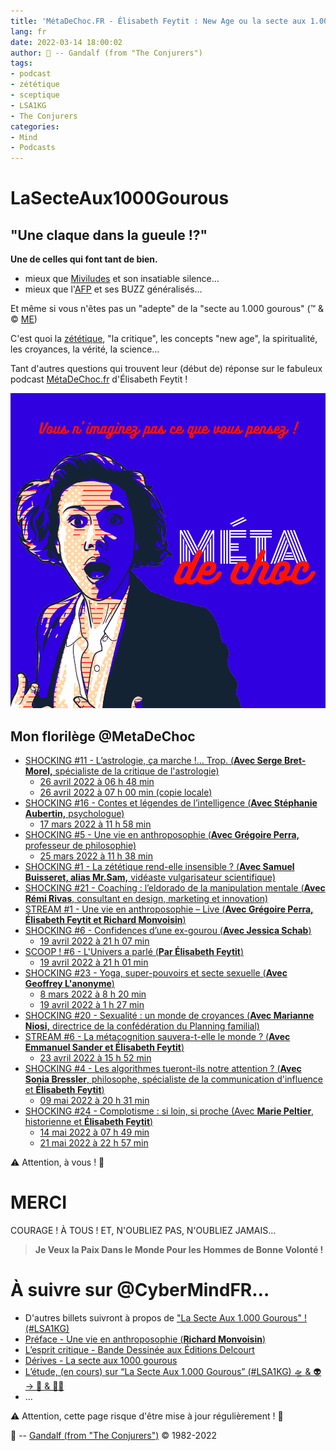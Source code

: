 ```yaml
---
title: 'MétaDeChoc.FR - Élisabeth Feytit : New Age ou la secte aux 1.000 gourous…'
lang: fr
date: 2022-03-14 18:00:02
author: 🧙 -- Gandalf (from "The Conjurers")
tags:
- podcast
- zététique
- sceptique
- LSA1KG
- The Conjurers
categories:
- Mind
- Podcasts
---
```


# LaSecteAux1000Gourous #

## "Une claque dans la gueule !?" ##

**Une de celles qui font tant de bien.**

- mieux que [Miviludes](https://fr.wikipedia.org/wiki/Mission_interminist%C3%A9rielle_de_vigilance_et_de_lutte_contre_les_d%C3%A9rives_sectaires) et son insatiable silence…
- mieux que l'[AFP](https://fr.wikipedia.org/wiki/Agence_France-Presse) et ses BUZZ généralisés…

Et même si vous n'êtes pas un "adepte" de la "secte au 1.000 gourous" (™ & © [ME](mailto:gandalf@gk2.net))
<!-- more -->

C'est quoi la [zététique](https://fr.wikipedia.org/wiki/Z%C3%A9t%C3%A9tique), "la critique", les concepts "new age", la spiritualité, les croyances, la vérité, la science…

Tant d'autres questions qui trouvent leur (début de) réponse sur le fabuleux podcast [MétaDeChoc.fr](https://metadechoc.fr/) d'Élisabeth Feytit !

<img src="/uploads/images/visuels/METADECHOC_PIPPA_AVATAR_MAKER.png" width="1000px" heigth="1000px">

## Mon florilège @MetaDeChoc ##
- [SHOCKING #11 - L’astrologie, ça marche !… Trop. (**Avec Serge Bret-Morel,** spécialiste de la critique de l'astrologie)](https://metadechoc.fr/podcast/lastrologie-ca-marche-trop/)
  - [26 avril 2022 à 06 h 48 min](https://metadechoc.fr/podcast/lastrologie-ca-marche-trop/#comment-1172)
  - [26 avril 2022 à 07 h 00 min (copie locale)](https://cybermind.fr/fr/Mind/Comments/Comments-MetaDeChoc-202204260700)
- [SHOCKING #16 - Contes et légendes de l’intelligence (**Avec Stéphanie Aubertin,** psychologue)](https://metadechoc.fr/podcast/contes-et-legendes-de-lintelligence)
  - [17 mars 2022 à 11 h 58 min](https://metadechoc.fr/podcast/contes-et-legendes-de-lintelligence/#comment-1081)
- [SHOCKING #5 - Une vie en anthroposophie (**Avec Grégoire Perra,** professeur de philosophie)](https://metadechoc.fr/podcast/une-vie-en-anthroposophie)
  - [25 mars 2022 à 11 h 38 min](https://metadechoc.fr/podcast/une-vie-en-anthroposophie/#comment-1096)
- [SHOCKING #1 - La zététique rend-elle insensible ? (**Avec Samuel Buisseret, alias Mr.Sam,** vidéaste vulgarisateur scientifique)](https://metadechoc.fr/podcast/la-zetetique-rend-elle-insensible-avec-samuel-buisseret/)
- [SHOCKING #21 - Coaching : l’eldorado de la manipulation mentale (**Avec Rémi Rivas**, consultant en design, marketing et innovation)](https://metadechoc.fr/podcast/coaching-eldorado-de-la-manipulation-mentale/)
- [STREAM #1 - Une vie en anthroposophie – Live (**Avec Grégoire Perra, Élisabeth Feytit et Richard Monvoisin**)](https://metadechoc.fr/podcast/stream-1-une-vie-en-anthroposophie-livre/)
- [SHOCKING #6 - Confidences d’une ex-gourou (**Avec Jessica Schab**)](https://metadechoc.fr/podcast/confidences-dune-ex-gourou/)
  - [19 avril 2022 à 21 h 07 min](https://metadechoc.fr/podcast/confidences-dune-ex-gourou/#comment-1166)
- [SCOOP ! #6 - L'Univers a parlé (**Par Élisabeth Feytit**)](https://metadechoc.fr/annonce/scoop-6-l-univers-a-parle/)
  - [19 avril 2022 à 21 h 01 min](https://metadechoc.fr/annonce/scoop-6-l-univers-a-parle/#comment-1165)
- [SHOCKING #23 - Yoga, super-pouvoirs et secte sexuelle (**Avec Geoffrey L'anonyme**)](https://metadechoc.fr/podcast/yoga-super-pouvoirs-et-secte-sexuelle/)
  - [8 mars 2022 à 8 h 20 min](https://metadechoc.fr/podcast/yoga-super-pouvoirs-et-secte-sexuelle/#comment-1067)
  - [19 avril 2022 à 1 h 27 min](https://metadechoc.fr/podcast/yoga-super-pouvoirs-et-secte-sexuelle/#comment-1160)
- [SHOCKING #20 - Sexualité : un monde de croyances (**Avec Marianne Niosi,** directrice de la confédération du Planning familial)](https://metadechoc.fr/podcast/sexualite-un-monde-de-croyances/)
- [STREAM #6 - La métacognition sauvera-t-elle le monde ? (**Avec Emmanuel Sander et Élisabeth Feytit**)](https://metadechoc.fr/podcast/sexualite-un-monde-de-croyances/)
  - [23 avril 2022 à 15 h 52 min](https://metadechoc.fr/podcast/la-metacognition-sauvera-t-elle-le-monde/#comment-1170)
- [SHOCKING #4 - Les algorithmes tueront-ils notre attention ? (**Avec Sonia Bressler**, philosophe, spécialiste de la communication d'influence et **Élisabeth Feytit**)](https://metadechoc.fr/podcast/les-algorithmes-tueront-ils-notre-attention/)
  - [09 mai 2022 à 20 h 31 min](https://metadechoc.fr/podcast/les-algorithmes-tueront-ils-notre-attention/#comment-1212)
- [SHOCKING #24 - Complotisme : si loin, si proche (Avec **Marie Peltier**, historienne et **Élisabeth Feytit**)](https://metadechoc.fr/podcast/complotisme-si-loin-si-proche/)
  - [14 mai 2022 à 07 h 49 min](https://metadechoc.fr/podcast/complotisme-si-loin-si-proche/#comment-1232)
  - [21 mai 2022 à 22 h 57 min](https://metadechoc.fr/podcast/complotisme-si-loin-si-proche/#comment-1256)

⚠️ Attention, à vous ! 👀

# MERCI

COURAGE !
À TOUS !
ET, N'OUBLIEZ PAS, N'OUBLIEZ JAMAIS…

> **Je Veux la Paix Dans le Monde Pour les Hommes de Bonne Volonté !**

# À suivre sur @CyberMindFR… #

- D'autres billets suivront à propos de ["La Secte Aux 1.000 Gourous" ! (#LSA1KG)](https://cybermind.fr/tags/LSA1KG/)
- [Préface - Une vie en anthroposophie (**Richard Monvoisin**)](https://cybermind.fr/fr/Mind/Preface-Une-vie-en-anthroposophie/)
- [L’esprit critique - Bande Dessinée aux Éditions Delcourt](https://cybermind.fr/fr/Mind/Livres/L_esprit-critique-Bande-Dessinee-aux-Editions-Delcourt/)
- [Dérives - La secte aux 1000 gourous](https://cybermind.fr/fr/Mind/Derives-La-secte-aux-1000-gourous/)
- [L’étude, (en cours) sur “La Secte Aux 1.000 Gourous” (#LSA1KG) 🛸 & 👽 -> 🦄 & 🧚‍♀️](https://cybermind.fr/tags/LSA1KG/)
- …

⚠️ Attention, cette page risque d'être mise à jour régulièrement ! 👀

🧙 -- [Gandalf (from "The Conjurers")](mailto:Gandalf@Gk2.NET?subject=The%20Conjurers%20%3F) ©️ 1982-2022